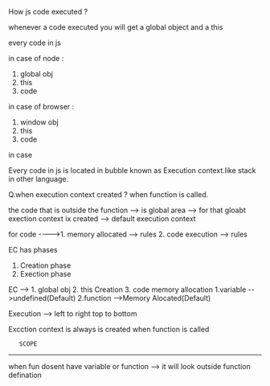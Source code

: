 How js code executed ?

whenever a code executed you will get a global object and a this

every code in js 

in case of node :
1. global obj
2. this
3. code

in case of browser :
1. window obj 
2. this
3. code

in case 

Every code in js is located in bubble known as Execution context.like stack in other language.

Q.when execution context created ?
  when function is called.



the code that is outside the function --> is global area --> for that gloabt exection context ix created --> default execution context 

for code ---->1. memory allocated --> rules 
              2. code execution   --> rules 

EC has phases
1. Creation phase
2. Exection phase

EC -->       1. global obj 
             2. this
Creation     3. code memory allocation
                 1.variable -->undefined(Default)
                 2.function -->Memory Alocated(Default)

              


Execution --> left to right
              top to bottom


Excction context is always is created when function is called

       SCOPE
-------------------------

when fun dosent have variable or function --> it will look outside function defination

